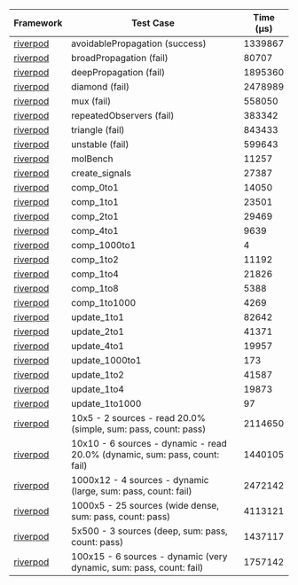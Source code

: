 | Framework | Test Case | Time (μs) |
| --- | --- | --- |
| [riverpod](https://github.com/rrousselGit/riverpod) | avoidablePropagation (success) | 1339867 |
| [riverpod](https://github.com/rrousselGit/riverpod) | broadPropagation (fail) | 80707 |
| [riverpod](https://github.com/rrousselGit/riverpod) | deepPropagation (fail) | 1895360 |
| [riverpod](https://github.com/rrousselGit/riverpod) | diamond (fail) | 2478989 |
| [riverpod](https://github.com/rrousselGit/riverpod) | mux (fail) | 558050 |
| [riverpod](https://github.com/rrousselGit/riverpod) | repeatedObservers (fail) | 383342 |
| [riverpod](https://github.com/rrousselGit/riverpod) | triangle (fail) | 843433 |
| [riverpod](https://github.com/rrousselGit/riverpod) | unstable (fail) | 599643 |
| [riverpod](https://github.com/rrousselGit/riverpod) | molBench | 11257 |
| [riverpod](https://github.com/rrousselGit/riverpod) | create_signals | 27387 |
| [riverpod](https://github.com/rrousselGit/riverpod) | comp_0to1 | 14050 |
| [riverpod](https://github.com/rrousselGit/riverpod) | comp_1to1 | 23501 |
| [riverpod](https://github.com/rrousselGit/riverpod) | comp_2to1 | 29469 |
| [riverpod](https://github.com/rrousselGit/riverpod) | comp_4to1 | 9639 |
| [riverpod](https://github.com/rrousselGit/riverpod) | comp_1000to1 | 4 |
| [riverpod](https://github.com/rrousselGit/riverpod) | comp_1to2 | 11192 |
| [riverpod](https://github.com/rrousselGit/riverpod) | comp_1to4 | 21826 |
| [riverpod](https://github.com/rrousselGit/riverpod) | comp_1to8 | 5388 |
| [riverpod](https://github.com/rrousselGit/riverpod) | comp_1to1000 | 4269 |
| [riverpod](https://github.com/rrousselGit/riverpod) | update_1to1 | 82642 |
| [riverpod](https://github.com/rrousselGit/riverpod) | update_2to1 | 41371 |
| [riverpod](https://github.com/rrousselGit/riverpod) | update_4to1 | 19957 |
| [riverpod](https://github.com/rrousselGit/riverpod) | update_1000to1 | 173 |
| [riverpod](https://github.com/rrousselGit/riverpod) | update_1to2 | 41587 |
| [riverpod](https://github.com/rrousselGit/riverpod) | update_1to4 | 19873 |
| [riverpod](https://github.com/rrousselGit/riverpod) | update_1to1000 | 97 |
| [riverpod](https://github.com/rrousselGit/riverpod) | 10x5 - 2 sources - read 20.0% (simple, sum: pass, count: pass) | 2114650 |
| [riverpod](https://github.com/rrousselGit/riverpod) | 10x10 - 6 sources - dynamic - read 20.0% (dynamic, sum: pass, count: fail) | 1440105 |
| [riverpod](https://github.com/rrousselGit/riverpod) | 1000x12 - 4 sources - dynamic (large, sum: pass, count: fail) | 2472142 |
| [riverpod](https://github.com/rrousselGit/riverpod) | 1000x5 - 25 sources (wide dense, sum: pass, count: pass) | 4113121 |
| [riverpod](https://github.com/rrousselGit/riverpod) | 5x500 - 3 sources (deep, sum: pass, count: pass) | 1437117 |
| [riverpod](https://github.com/rrousselGit/riverpod) | 100x15 - 6 sources - dynamic (very dynamic, sum: pass, count: fail) | 1757142 |
